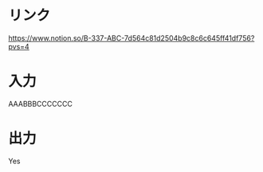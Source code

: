 # リンク
https://www.notion.so/B-337-ABC-7d564c81d2504b9c8c6c645ff41df756?pvs=4

# 入力
AAABBBCCCCCCC

# 出力
Yes
